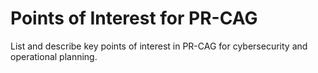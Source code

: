 # Points of Interest for PR-CAG

List and describe key points of interest in PR-CAG for cybersecurity and operational planning.
